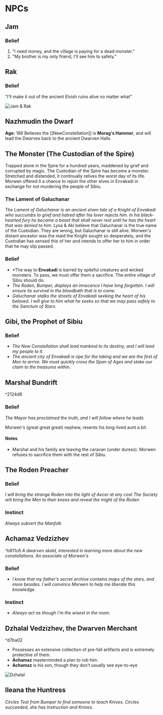 # NPCs
## Jam
### Belief
1. "I need money, and the village is paying for a dead monster."
2. "My brother is my only friend, I'll see him to safety."
## Rak
### Belief
"I'll make it out of the ancient Elvish ruins alive no matter what"

![Jam & Rak](https://vignette.wikia.nocookie.net/disneyvillains/images/3/36/Stabbington_Brothers.jpg/revision/latest?cb=20110213234618)

## Nazhmudin the Dwarf
**Age:** 189
Believes the [[NewConstellation]] is **Morag's Hammer**, and will lead the Dwarves back to the ancient Dwarven Halls

## The Monster (The Custodian of the Spire)
Trapped alone in the Spire for a hundred years, maddened by grief and corrupted by magic.  The Custodian of the Spire has become a monster.  Stretched and distended, it continually relives the worst day of its life.  Morwen offered it a chance to rejoin the other elves in Envakadi in exchange for not murdering the people of Sibiu.

### The Lament of Galuchanar
*The Lament of Galuchanar is an ancient elven tale of a Knight of Envakadi who succumbs to grief and hatred after his lover rejects him.  In his black-hearted fury he became a beast that shall never rest until he has the heart that was denied to him.*
Lysa & Aki believe that Galuchanar is the true name of the Custodian.  They are wrong, but Galuchanar is still alive.  Morwen's distant ancestor was the maid the Knight sought so desperately, and the Custodian has sensed this of her and intends to offer her to him in order that he may slip passed.

### Belief
- *The way to **Envakadi** is barred by spiteful creatures and wicked monsters.  To pass, we must offer them a sacrifice.  The entire village of Sibiu should do.
- *The Roden, Bumper, displays an innocence I have long forgotten.  I will ensure its survival in the bloodbath that is to come.*
- *Galuchanar stalks the streets of Envakadi seeking the heart of his beloved. I will give to him what he seeks so that we may pass safely to the Sanctum of Stars.*

## Gibi, the Prophet of Sibiu
### Belief
- *The New Constellation shall lead mankind to its destiny, and I will lead my people to it.*
- *The ancient city of Envakadi is ripe for the taking and we are the first of Men to arrive.  We must quickly cross the Span of Ages and stake our claim to the treasures within.*

## Marshal Bundrift
^2124d8

### Belief
*The Mayor has proclaimed the truth, and I will follow where he leads.*

Morwen's (great great great) nephew, resents his long-lived aunt a bit.

#### Notes
- Marshal and his family are leaving the caravan (under duress).  Morwen refuses to sacrifice them with the rest of Sibiu.

## The Roden Preacher
### Belief
*I will bring the strange Roden into the light of Aecer at any cost*
*The Society will bring the Men to their knees and reveal the might of the Roden*
### Instinct
*Always subvert the Manfolk*

## Achamaz Vedzizhev
^b811c6
*A dwarven skald, interested in learning more about the new constellations.  An associate of Morwen's*

### Belief
* *I know that my father's secret archive contains maps of the stars, and more besides.  I will convince Morwen to help me liberate this knowledge.*
### Instinct
* *Always act as though I'm the wisest in the room.*

## Dzhalal Vedzizhev, the Dwarven Merchant
^d7ba02
* Possesses an extensive collection of pre-fall artifacts and is extremely protective of them.
* **Achamaz** masterminded a plan to rob him.
* **Achamaz** is his son, though they don't usually see eye-to-eye

![Dzhalal](https://i.pinimg.com/originals/03/37/d9/0337d93dd3774efc542d5622501ee48d.jpg)

## Ileana the Huntress
*Circles Test from Bumper to find someone to teach Knives.  Circles succeeded, she has Instruction and Knives.*